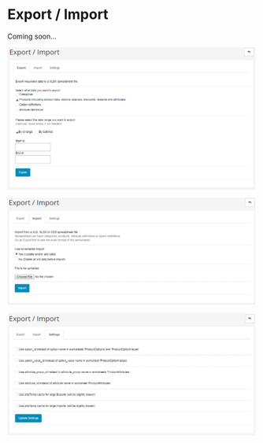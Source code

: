 Export / Import
===============

Coming soon...

![export backend](_images/export-import-1.png)

![import backend](_images/export-import-2.png)

![export import settings](_images/export-import-3.png)
